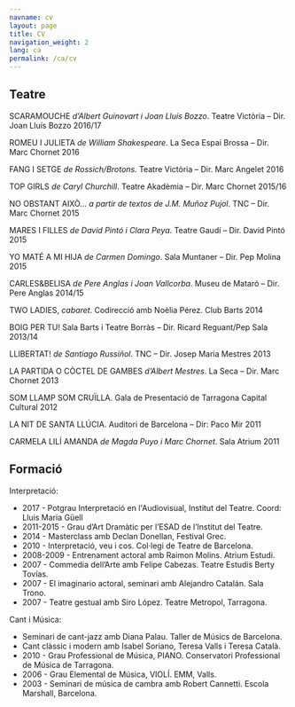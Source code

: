 ```yaml
---
navname: cv
layout: page
title: CV
navigation_weight: 2
lang: ca
permalink: /ca/cv
---
```



Teatre
-------------------------------------------

SCARAMOUCHE *d’Albert Guinovart i Joan Lluís Bozzo*. Teatre Victòria – Dir. Joan Lluís Bozzo 2016/17

ROMEU I JULIETA *de William Shakespeare*. La Seca Espai Brossa – Dir. Marc Chornet 2016

FANG I SETGE *de Rossich/Brotons*. Teatre Victòria – Dir. Marc Angelet 2016

TOP GIRLS *de Caryl Churchill*. Teatre Akadèmia – Dir. Marc Chornet 2015/16

NO OBSTANT AIXÒ… *a partir de textos de J.M. Muñoz Pujol*. TNC – Dir. Marc Chornet 2015

MARES I FILLES *de David Pintó i Clara Peya*. Teatre Gaudí – Dir. David Pintó 2015

YO MATÉ A MI HIJA *de Carmen Domingo*. Sala Muntaner – Dir. Pep Molina 2015

CARLES&BELISA *de Pere Anglas i Joan Vallcorba*. Museu de Mataró – Dir. Pere Anglas 2014/15

TWO LADIES, *cabaret*. Codirecció amb Noèlia Pérez. Club Barts 2014

BOIG PER TU! Sala Barts i Teatre Borràs – Dir. Ricard Reguant/Pep Sala 2013/14

LLIBERTAT! *de Santiago Russiñol*. TNC – Dir. Josep Maria Mestres 2013

LA PARTIDA O CÒCTEL DE GAMBES *d’Albert Mestres*. La Seca – Dir. Marc Chornet 2013

SOM LLAMP SOM CRUÏLLA. Gala de Presentació de Tarragona Capital Cultural 2012

LA NIT DE SANTA LLÚCIA. Auditori de Barcelona – Dir: Paco Mir 2011

CARMELA LILÍ AMANDA *de Magda Puyo i Marc Chornet*. Sala Atrium 2011

Formació
----------------------------------------------------------

Interpretació:

* 2017 - Potgrau Interpretació en l'Audiovisual, Institut del Teatre. Coord: Lluis Maria Güell
* 2011-2015 - Grau d’Art Dramàtic per l’ESAD de l’Institut del Teatre.
* 2014 - Masterclass amb Declan Donellan, Festival Grec.
* 2010 - Interpretació, veu i cos. Col·legi de Teatre de Barcelona.
* 2008-2009 - Entrenament actoral amb Raimon Molins. Atrium Estudi.
* 2007 - Commedia dell’Arte amb Felipe Cabezas. Teatre Estudis Berty Tovías.
* 2007 - El imaginario actoral, seminari amb Alejandro Catalán. Sala Trono.
* 2007 - Teatre gestual amb Siro López. Teatre Metropol, Tarragona.

Cant i Música:

* Seminari de cant-jazz amb Diana Palau. Taller de Músics de Barcelona.
* Cant clàssic i modern amb Isabel Soriano, Teresa Valls i Teresa Català.
* 2010 - Grau Professional de Música, PIANO. Conservatori Professional de Música de Tarragona.
* 2006 - Grau Elemental de Música, VIOLÍ. EMM, Valls.
* 2003 - Seminari de música de cambra amb Robert Cannetti. Escola Marshall, Barcelona.
